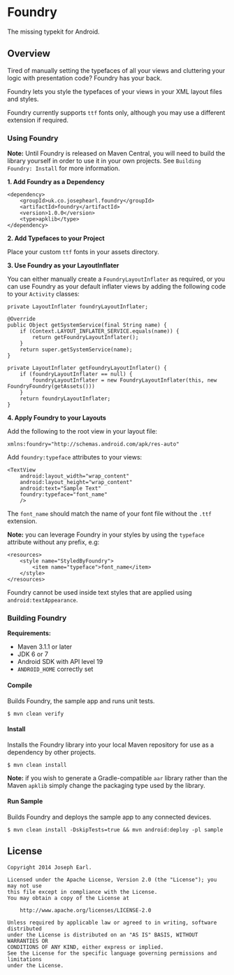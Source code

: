 # Foundry

The missing typekit for Android.

## Overview

Tired of manually setting the typefaces of all your views and cluttering your logic with presentation code? Foundry has your back. 

Foundry lets you style the typefaces of your views in your XML layout files and styles.

Foundry currently supports `ttf` fonts only, although you may use a different extension if required.

### Using Foundry

**Note:** Until Foundry is released on Maven Central, you will need to build the library yourself in order to use it in your own projects. See `Building Foundry: Install` for more information.

**1. Add Foundry as a Dependency**

	<dependency>
	    <groupId>uk.co.josephearl.foundry</groupId>
	    <artifactId>foundry</artifactId>
	    <version>1.0.0</version>
	    <type>apklib</type>
	</dependency>
	
**2. Add Typefaces to your Project**

Place your custom `ttf` fonts in your assets directory.

**3. Use Foundry as your LayoutInflater**

You can either manually create a `FoundryLayoutInflater` as required, or you can use Foundry as your default inflater views by adding the following code to your `Activity` classes:

	private LayoutInflater foundryLayoutInflater;

	@Override
	public Object getSystemService(final String name) {
	    if (Context.LAYOUT_INFLATER_SERVICE.equals(name)) {
	    	return getFoundryLayoutInflater();
	    }
	    return super.getSystemService(name);
	}
	
	private LayoutInflater getFoundryLayoutInflater() {
	    if (foundryLayoutInflater == null) {
	        foundryLayoutInflater = new FoundryLayoutInflater(this, new FoundryFoundry(getAssets()))
	    }
	    return foundryLayoutInflater;
	}
	
	
**4. Apply Foundry to your Layouts**

Add the following to the root view in your layout file:

	xmlns:foundry="http://schemas.android.com/apk/res-auto"
	
Add `foundry:typeface` attributes to your views:

	<TextView
	    android:layout_width="wrap_content"
	    android:layout_height="wrap_content"
	    android:text="Sample Text"
	    foundry:typeface="font_name"
	    />
	    
The `font_name` should match the name of your font file without the `.ttf` extension.

**Note:** you can leverage Foundry in your styles by using the `typeface` attribute without any prefix, e.g:

	<resources>
	    <style name="StyledByFoundry">
	        <item name="typeface">font_name</item>
	    </style>
	</resources>
	
Foundry cannot be used inside text styles that are applied using `android:textAppearance`.

### Building Foundry

**Requirements:**

* Maven 3.1.1 or later
* JDK 6 or 7
* Android SDK with API level 19
* `ANDROID_HOME` correctly set

#### Compile

Builds Foundry, the sample app and runs unit tests.

	$ mvn clean verify
	
#### Install

Installs the Foundry library into your local Maven repository for use as a dependency by other projects.

	$ mvn clean install

**Note:** if you wish to generate a Gradle-compatible `aar` library rather than the Maven `apklib` simply change the packaging type used by the library.
	
#### Run Sample

Builds Foundry and deploys the sample app to any connected devices.

	$ mvn clean install -DskipTests=true && mvn android:deploy -pl sample
	
## License

	Copyright 2014 Joseph Earl.

	Licensed under the Apache License, Version 2.0 (the "License"); you may not use 
	this file except in compliance with the License.
	You may obtain a copy of the License at

        http://www.apache.org/licenses/LICENSE-2.0

	Unless required by applicable law or agreed to in writing, software distributed
	under the License is distributed on an "AS IS" BASIS, WITHOUT WARRANTIES OR 
	CONDITIONS OF ANY KIND, either express or implied.
	See the License for the specific language governing permissions and limitations
	under the License.
